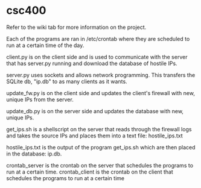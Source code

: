 # csc400
Refer to the wiki tab for more information on the project.

Each of the programs are ran in /etc/crontab where they are scheduled to run at a certain time of the day.


client.py is on the client side and is used to communicate with the server that has server.py running and download the database of hostile IPs.

server.py uses sockets and allows network programming. This transfers the SQLite db, "ip.db" to as many clients as it wants.

update_fw.py is on the client side and updates the client's firewall with new, unique IPs from the server.

update_db.py is on the server side and updates the database with new, unique IPs.

get_ips.sh is a shellscript on the server that reads through the firewall logs and takes the source IPs and places them into a text file: hostile_ips.txt

hostile_ips.txt is the output of the program get_ips.sh which are then placed in the database: ip.db.

crontab_server is the crontab on the server that schedules the programs to run at a certain time. 
crontab_client is the crontab on the client that schedules the programs to run at a certain time

